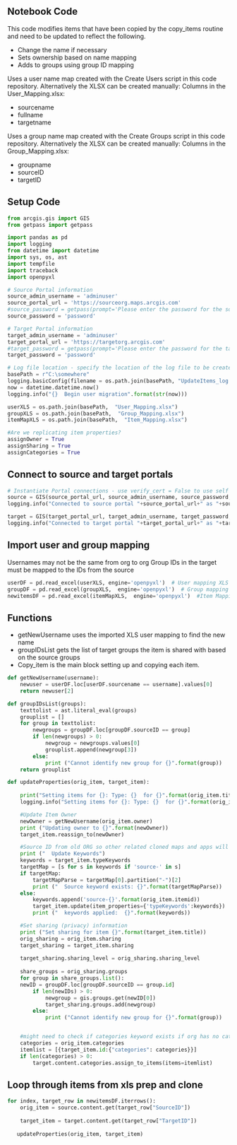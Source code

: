 ## Notebook Code

This code modifies items that have been copied by the copy_items routine and need to be updated to reflect the following. 
   - Change the name if necessary
   - Sets ownership based on name mapping
   - Adds to groups using group ID mapping

Uses a user name map created with the Create Users script in this code repository. 
Alternatively the XLSX can be created manually:
Columns in the User_Mapping.xlsx:
   - sourcename
   - fullname
   - targetname

Uses a group name map created with the Create Groups script in this code repository. 
Alternatively the XLSX can be created manually:
Columns in the Group_Mapping.xlsx:
   - groupname
   - sourceID
   - targetID

## Setup Code

```python
from arcgis.gis import GIS
from getpass import getpass

import pandas as pd
import logging
from datetime import datetime
import sys, os, ast
import tempfile
import traceback
import openpyxl

# Source Portal information
source_admin_username = 'adminuser'
source_portal_url = 'https://sourceorg.maps.arcgis.com'
#source_password = getpass(prompt='Please enter the password for the source Portal') # This will prompt you for the password rather then storing it
source_password = 'password'

# Target Portal information
target_admin_username = 'adminuser'
target_portal_url = 'https://targetorg.arcgis.com'
#target_password = getpass(prompt='Please enter the password for the target Portal') # This will prompt you for the password rather then storing it
target_password = 'password'

# Log file location - specify the location of the log file to be created
basePath = r"C:\somewhere"
logging.basicConfig(filename = os.path.join(basePath, "UpdateItems_log.txt"), level=logging.INFO)
now = datetime.datetime.now()
logging.info("{}  Begin user migration".format(str(now)))

userXLS = os.path.join(basePath,  "User_Mapping.xlsx")
groupXLS = os.path.join(basePath,  "Group_Mapping.xlsx")
itemMapXLS = os.path.join(basePath,  "Item_Mapping.xlsx")

#Are we replicating item properties?
assignOwner = True
assignSharing = True
assignCategories = True
```

## Connect to source and target portals

```python
# Instantiate Portal connections - use verify_cert = False to use self signed SSL
source = GIS(source_portal_url, source_admin_username, source_password, verify_cert = False, expiration = 9999)
logging.info("Connected to source portal "+source_portal_url+" as "+source_admin_username)

target = GIS(target_portal_url, target_admin_username, target_password, verify_cert = False, expiration = 9999)
logging.info("Connected to target portal "+target_portal_url+" as "+target_admin_username)
```

## Import user and group mapping 
Usernames may not be the same from org to org
Group IDs in the target must be mapped to the IDs from the source

```python
userDF = pd.read_excel(userXLS, engine='openpyxl')  # User mapping XLS
groupDF = pd.read_excel(groupXLS,  engine='openpyxl')  # Group mapping XLS
newitemsDF = pd.read_excel(itemMapXLS,  engine='openpyxl')  #Item Mapping XLS
```


## Functions
   - getNewUsername uses the imported XLS user mapping to find the new name
   - groupIDsList gets the list of target groups the item is shared with based on the source groups
   - Copy_item is the main block setting up and copying each item. 


```python
def getNewUsername(username):
    newuser = userDF.loc[userDF.sourcename == username].values[0]
    return newuser[2]

def groupIDsList(groups):
    texttolist = ast.literal_eval(groups)
    grouplist = []
    for group in texttolist:
        newgroups = groupDF.loc[groupDF.sourceID == group]
        if len(newgroups) > 0:
            newgroup = newgroups.values[0]
            grouplist.append(newgroup[3])
        else:
            print ("Cannot identify new group for {}".format(group))
    return grouplist

def updateProperties(orig_item, target_item):
    
    print("Setting items for {}: Type: {}  for {}".format(orig_item.title, orig_item.type, orig_item.owner))
    logging.info("Setting items for {}: Type: {}  for {}".format(orig_item.title, orig_item.type, orig_item.owner))

    #Update Item Owner
    newOwner = getNewUsername(orig_item.owner)
    print ("Updating owner to {}".format(newOwner))
    target_item.reassign_to(newOwner)

    #Source ID from old ORG so other related cloned maps and apps will find it
    print ("  Update Keywords")
    keywords = target_item.typeKeywords
    targetMap = [s for s in keywords if 'source-' in s]
    if targetMap:
        targetMapParse = targetMap[0].partition("-")[2]
        print ("  Source keyword exists: {}".format(targetMapParse))
    else:
        keywords.append('source-{}'.format(orig_item.itemid))
        target_item.update(item_properties={'typeKeywords':keywords})
        print ("  keywords applied:  {}".format(keywords))

    #Set sharing (privacy) information
    print ("Set sharing for item {}".format(target_item.title))
	orig_sharing = orig_item.sharing 
	target_sharing = target_item.sharing 
	
	target_sharing.sharing_level = orig_sharing.sharing_level 
	
    share_groups = orig_sharing.groups
    for group in share_groups.list():
	newID = groupDF.loc[groupDF.sourceID == group.id]
        if len(newIDs) > 0:
            newgroup = gis.groups.get(newID[0])
            target_sharing.groups.add(newgroup)
        else:
            print ("Cannot identify new group for {}".format(group))


    #might need to check if categories keyword exists if org has no categories
    categories = orig_item.categories
    itemlist = [{target_item.id:{"categories": categories}}]
    if len(categories) > 0:
        target.content.categories.assign_to_items(items=itemlist)
```

## Loop through items from xls prep and clone

```python
for index, target_row in newitemsDF.iterrows():
	orig_item = source.content.get(target_row["SourceID"])
	
	target_item = target.content.get(target_row["TargetID"])
    
   updateProperties(orig_item, target_item)
```
